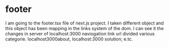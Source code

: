 # footer
I am going to the footer.tsx file of next.js project. I taken different object and this object has been mapping in the links system of the dom. I can see it the changes in server of localhost:3000  naviogation link url divided various categorie. localhost3000about, localhost:3000 solution; e.tc.  
